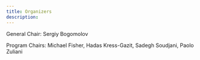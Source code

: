 ```yaml
---
title: Organizers
description:  
---
```


General Chair: Sergiy Bogomolov

Program Chairs: Michael Fisher, Hadas Kress-Gazit, Sadegh Soudjani, Paolo Zuliani
